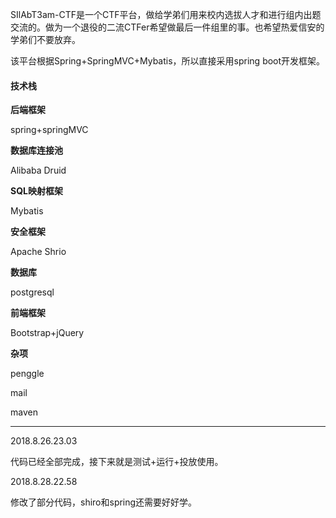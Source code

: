 SIlAbT3am-CTF是一个CTF平台，做给学弟们用来校内选拔人才和进行组内出题交流的。做为一个退役的二流CTFer希望做最后一件组里的事。也希望热爱信安的学弟们不要放弃。

该平台根据Spring+SpringMVC+Mybatis，所以直接采用spring boot开发框架。

#### 技术栈

**后端框架**

spring+springMVC

**数据库连接池**

Alibaba Druid

**SQL映射框架**

Mybatis

**安全框架**

Apache Shrio

**数据库**

postgresql

**前端框架**

Bootstrap+jQuery

**杂项**

penggle

mail

maven

---

2018.8.26.23.03

代码已经全部完成，接下来就是测试+运行+投放使用。

2018.8.28.22.58

修改了部分代码，shiro和spring还需要好好学。